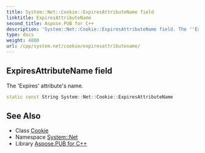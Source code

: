 ```yaml
---
title: System::Net::Cookie::ExpiresAttributeName field
linktitle: ExpiresAttributeName
second_title: Aspose.PUB for C++
description: 'System::Net::Cookie::ExpiresAttributeName field. The ''Expires'' attribute''s name in C++.'
type: docs
weight: 4800
url: /cpp/system.net/cookie/expiresattributename/
---
```

## ExpiresAttributeName field


The 'Expires' attribute's name.

```cpp
static const String System::Net::Cookie::ExpiresAttributeName
```

## See Also

* Class [Cookie](../)
* Namespace [System::Net](../../)
* Library [Aspose.PUB for C++](../../../)
